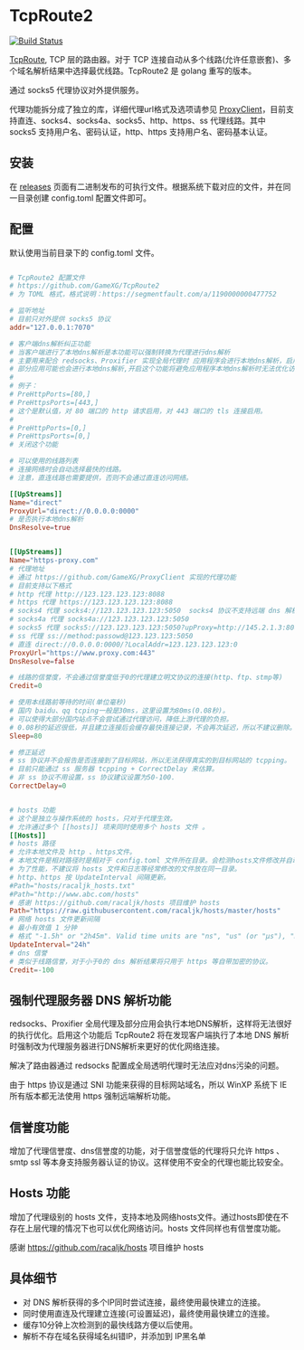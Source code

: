 # TcpRoute2

[![Build Status](https://travis-ci.org/TcpRoute/ProxyClient.svg?branch=master)](https://travis-ci.org/TcpRoute/ProxyClient)


[TcpRoute](https://github.com/GameXG/TcpRoute), TCP 层的路由器。对于 TCP 连接自动从多个线路(允许任意嵌套)、多个域名解析结果中选择最优线路。TcpRoute2 是 golang 重写的版本。

通过 socks5 代理协议对外提供服务。

代理功能拆分成了独立的库，详细代理url格式及选项请参见 [ProxyClient](https://github.com/GameXG/ProxyClient)，目前支持直连、socks4、socks4a、socks5、http、https、ss 代理线路。其中 socks5 支持用户名、密码认证，http、https 支持用户名、密码基本认证。

## 安装

在 [releases](https://github.com/GameXG/TcpRoute2/releases) 页面有二进制发布的可执行文件。根据系统下载对应的文件，并在同一目录创建 config.toml 配置文件即可。

## 配置

默认使用当前目录下的 config.toml 文件。

``` toml

# TcpRoute2 配置文件
# https://github.com/GameXG/TcpRoute2
# 为 TOML 格式，格式说明：https://segmentfault.com/a/1190000000477752

# 监听地址
# 目前只对外提供 socks5 协议
addr="127.0.0.1:7070"

# 客户端dns解析纠正功能
# 当客户端进行了本地dns解析是本功能可以强制转换为代理进行dns解析
# 主要用来配合 redsocks、Proxifier 实现全局代理时 应用程序会进行本地dns解析，启用这个功能将强制为代理进行dns解析。
# 部分应用可能也会进行本地dns解析,开启这个功能将避免应用程序本地dns解析时无法优化访问的问题。
#
# 例子：
# PreHttpPorts=[80,]
# PreHttpsPorts=[443,]
# 这个是默认值，对 80 端口的 http 请求启用，对 443 端口的 tls 连接启用。
#
# PreHttpPorts=[0,]
# PreHttpsPorts=[0,]
# 关闭这个功能

# 可以使用的线路列表
# 连接网络时会自动选择最快的线路。
# 注意，直连线路也需要提供，否则不会通过直连访问网络。

[[UpStreams]]
Name="direct"
ProxyUrl="direct://0.0.0.0:0000"
# 是否执行本地dns解析
DnsResolve=true


[[UpStreams]]
Name="https-proxy.com"
# 代理地址
# 通过 https://github.com/GameXG/ProxyClient 实现的代理功能
# 目前支持以下格式
# http 代理 http://123.123.123.123:8088
# https 代理 https://123.123.123.123:8088
# socks4 代理 socks4://123.123.123.123:5050  socks4 协议不支持远端 dns 解析
# socks4a 代理 socks4a://123.123.123.123:5050
# socks5 代理 socks5://123.123.123.123:5050?upProxy=http://145.2.1.3:8080
# ss 代理 ss://method:passowd@123.123.123:5050
# 直连 direct://0.0.0.0:0000/?LocalAddr=123.123.123.123:0
ProxyUrl="https://www.proxy.com:443"
DnsResolve=false

# 线路的信誉度，不会通过信誉度低于0的代理建立明文协议的连接(http、ftp、stmp等)
Credit=0

# 使用本线路前等待的时间(单位毫秒)
# 国内 baidu、qq tcping一般是30ms，这里设置为80ms(0.08秒)。
# 可以使得大部分国内站点不会尝试通过代理访问，降低上游代理的负担。
# 0.08秒的延迟很低，并且建立连接后会缓存最快连接记录，不会再次延迟，所以不建议删除。
Sleep=80

# 修正延迟
# ss 协议并不会报告是否连接到了目标网站，所以无法获得真实的到目标网站的 tcpping。
# 目前只能通过 ss 服务器 tcpping + CorrectDelay 来估算。
# 非 ss 协议不用设置，ss 协议建议设置为50-100.
CorrectDelay=0


# hosts 功能
# 这个是独立与操作系统的 hosts，只对于代理生效。
# 允许通过多个 [[hosts]] 项来同时使用多个 hosts 文件 。
[[Hosts]]
# hosts 路径
# 允许本地文件及 http 、https文件。
# 本地文件是相对路径时是相对于 config.toml 文件所在目录。会检测hosts文件修改并自动重新载入。
# 为了性能，不建议将 hosts 文件和日志等经常修改的文件放在同一目录。
# http、https 按 UpdateInterval 间隔更新。
#Path="hosts/racaljk_hosts.txt"
#Path="http://www.abc.com/hosts"
# 感谢 https://github.com/racaljk/hosts 项目维护 hosts
Path="https://raw.githubusercontent.com/racaljk/hosts/master/hosts"
# 网络 hosts 文件更新间隔
# 最小有效值 1 分钟
# 格式 "-1.5h" or "2h45m". Valid time units are "ns", "us" (or "µs"), "ms", "s", "m", "h".
UpdateInterval="24h"
# dns 信誉
# 类似于线路信誉，对于小于0的 dns 解析结果将只用于 https 等自带加密的协议。
Credit=-100

```

## 强制代理服务器 DNS 解析功能

redsocks、Proxifier 全局代理及部分应用会执行本地DNS解析，这样将无法很好的执行优化。启用这个功能后 TcpRoute2 将在发现客户端执行了本地 DNS 解析时强制改为代理服务器进行DNS解析来更好的优化网络连接。

解决了路由器通过 redsocks 配置成全局透明代理时无法应对dns污染的问题。

由于 https 协议是通过 SNI 功能来获得的目标网站域名，所以 WinXP 系统下 IE 所有版本都无法使用 https 强制远端解析功能。


## 信誉度功能

增加了代理信誉度、dns信誉度的功能，对于信誉度低的代理将只允许 https 、smtp ssl 等本身支持服务器认证的协议。这样使用不安全的代理也能比较安全。

## Hosts 功能

增加了代理级别的 hosts 文件，支持本地及网络hosts文件。通过hosts即使在不存在上层代理的情况下也可以优化网络访问。hosts 文件同样也有信誉度功能。

感谢 https://github.com/racaljk/hosts 项目维护 hosts

## 具体细节
* 对 DNS 解析获得的多个IP同时尝试连接，最终使用最快建立的连接。
* 同时使用直连及代理建立连接(可设置延迟)，最终使用最快建立的连接。
* 缓存10分钟上次检测到的最快线路方便以后使用。
* 解析不存在域名获得域名纠错IP，并添加到 IP黑名单

